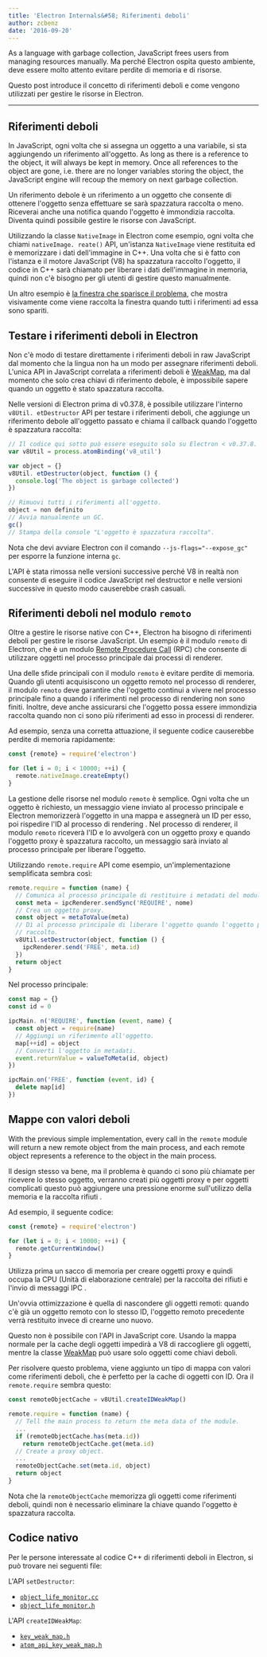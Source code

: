 ```yaml
---
title: 'Electron Internals&#58; Riferimenti deboli'
author: zcbenz
date: '2016-09-20'
---
```


As a language with garbage collection, JavaScript frees users from managing resources manually. Ma perché Electron ospita questo ambiente, deve essere molto attento evitare perdite di memoria e di risorse.

Questo post introduce il concetto di riferimenti deboli e come vengono utilizzati per gestire le risorse in Electron.

---

## Riferimenti deboli

In JavaScript, ogni volta che si assegna un oggetto a una variabile, si sta aggiungendo un riferimento all'oggetto. As long as there is a reference to the object, it will always be kept in memory. Once all references to the object are gone, i.e. there are no longer variables storing the object, the JavaScript engine will recoup the memory on next garbage collection.

Un riferimento debole è un riferimento a un oggetto che consente di ottenere l'oggetto senza effettuare se sarà spazzatura raccolta o meno. Riceverai anche una notifica quando l'oggetto è immondizia raccolta. Diventa quindi possibile gestire le risorse con JavaScript.

Utilizzando la classe `NativeImage` in Electron come esempio, ogni volta che chiami `nativeImage. reate()` API, un'istanza `NativeImage` viene restituita ed è memorizzare i dati dell'immagine in C++. Una volta che si è fatto con l'istanza e il motore JavaScript (V8) ha spazzatura raccolto l'oggetto, il codice in C++ sarà chiamato per liberare i dati dell'immagine in memoria, quindi non c'è bisogno per gli utenti di gestire questo manualmente.

Un altro esempio è [la finestra che sparisce il problema](https://electronjs.org/docs/faq/#my-apps-windowtray-disappeared-after-a-few-minutes), che mostra visivamente come viene raccolta la finestra quando tutti i riferimenti ad essa sono spariti.

## Testare i riferimenti deboli in Electron

Non c'è modo di testare direttamente i riferimenti deboli in raw JavaScript dal momento che la lingua non ha un modo per assegnare riferimenti deboli. L'unica API in JavaScript correlata a riferimenti deboli è [WeakMap](https://developer.mozilla.org/en-US/docs/Web/JavaScript/Reference/Global_Objects/WeakMap), ma dal momento che solo crea chiavi di riferimento debole, è impossibile sapere quando un oggetto è stato spazzatura raccolta.

Nelle versioni di Electron prima di v0.37.8, è possibile utilizzare l'interno `v8Util. etDestructor` API per testare i riferimenti deboli, che aggiunge un riferimento debole all'oggetto passato e chiama il callback quando l'oggetto è spazzatura raccolta:

```javascript
// Il codice qui sotto può essere eseguito solo su Electron < v0.37.8.
var v8Util = process.atomBinding('v8_util')

var object = {}
v8Util. etDestructor(object, function () {
  console.log('The object is garbage collected')
})

// Rimuovi tutti i riferimenti all'oggetto.
object = non definito
// Avvia manualmente un GC.
gc()
// Stampa della console "L'oggetto è spazzatura raccolta".
```

Nota che devi avviare Electron con il comando `--js-flags="--expose_gc"` per esporre la funzione interna `gc`.

L'API è stata rimossa nelle versioni successive perché V8 in realtà non consente di eseguire il codice JavaScript nel destructor e nelle versioni successive in questo modo causerebbe crash casuali.

## Riferimenti deboli nel modulo `remoto`

Oltre a gestire le risorse native con C++, Electron ha bisogno di riferimenti deboli per gestire le risorse JavaScript. Un esempio è il modulo `remoto` di Electron, che è un modulo [Remote Procedure Call](https://en.wikipedia.org/wiki/Remote_procedure_call) (RPC) che consente di utilizzare oggetti nel processo principale dai processi di renderer.

Una delle sfide principali con il modulo `remoto` è evitare perdite di memoria. Quando gli utenti acquisiscono un oggetto remoto nel processo di renderer, il modulo `remoto` deve garantire che l'oggetto continui a vivere nel processo principale fino a quando i riferimenti nel processo di rendering non sono finiti. Inoltre, deve anche assicurarsi che l'oggetto possa essere immondizia raccolta quando non ci sono più riferimenti ad esso in processi di renderer.

Ad esempio, senza una corretta attuazione, il seguente codice causerebbe perdite di memoria rapidamente:

```javascript
const {remote} = require('electron')

for (let i = 0; i < 10000; ++i) {
  remote.nativeImage.createEmpty()
}
```

La gestione delle risorse nel modulo `remoto` è semplice. Ogni volta che un oggetto è richiesto, un messaggio viene inviato al processo principale e Electron memorizzerà l'oggetto in una mappa e assegnerà un ID per esso, poi rispedire l'ID al processo di rendering . Nel processo di renderer, il modulo `remoto` riceverà l'ID e lo avvolgerà con un oggetto proxy e quando l'oggetto proxy è spazzatura raccolto, un messaggio sarà inviato al processo principale per liberare l'oggetto.

Utilizzando `remote.require` API come esempio, un'implementazione semplificata sembra così:

```javascript
remote.require = function (name) {
  // Comunica al processo principale di restituire i metadati del modulo.
  const meta = ipcRenderer.sendSync('REQUIRE', nome)
  // Crea un oggetto proxy.
  const object = metaToValue(meta)
  // Dì al processo principale di liberare l'oggetto quando l'oggetto proxy è spazzatura
  // raccolto.
  v8Util.setDestructor(object, function () {
    ipcRenderer.send('FREE', meta.id)
  })
  return object
}
```

Nel processo principale:

```javascript
const map = {}
const id = 0

ipcMain. n('REQUIRE', function (event, name) {
  const object = require(name)
  // Aggiungi un riferimento all'oggetto.
  map[++id] = object
  // Converti l'oggetto in metadati.
  event.returnValue = valueToMeta(id, object)
})

ipcMain.on('FREE', function (event, id) {
  delete map[id]
})
```

## Mappe con valori deboli

With the previous simple implementation, every call in the `remote` module will return a new remote object from the main process, and each remote object represents a reference to the object in the main process.

Il design stesso va bene, ma il problema è quando ci sono più chiamate per ricevere lo stesso oggetto, verranno creati più oggetti proxy e per oggetti complicati questo può aggiungere una pressione enorme sull'utilizzo della memoria e la raccolta rifiuti .

Ad esempio, il seguente codice:

```javascript
const {remote} = require('electron')

for (let i = 0; i < 10000; ++i) {
  remote.getCurrentWindow()
}
```

Utilizza prima un sacco di memoria per creare oggetti proxy e quindi occupa la CPU (Unità di elaborazione centrale) per la raccolta dei rifiuti e l'invio di messaggi IPC .

Un'ovvia ottimizzazione è quella di nascondere gli oggetti remoti: quando c'è già un oggetto remoto con lo stesso ID, l'oggetto remoto precedente verrà restituito invece di crearne uno nuovo.

Questo non è possibile con l'API in JavaScript core. Usando la mappa normale per la cache degli oggetti impedirà a V8 di raccogliere gli oggetti, mentre la classe [WeakMap](https://developer.mozilla.org/en-US/docs/Web/JavaScript/Reference/Global_Objects/WeakMap) può usare solo oggetti come chiavi deboli.

Per risolvere questo problema, viene aggiunto un tipo di mappa con valori come riferimenti deboli, che è perfetto per la cache di oggetti con ID. Ora il `remote.require` sembra questo:

```javascript
const remoteObjectCache = v8Util.createIDWeakMap()

remote.require = function (name) {
  // Tell the main process to return the meta data of the module.
  ...
  if (remoteObjectCache.has(meta.id))
    return remoteObjectCache.get(meta.id)
  // Create a proxy object.
  ...
  remoteObjectCache.set(meta.id, object)
  return object
}
```

Nota che la `remoteObjectCache` memorizza gli oggetti come riferimenti deboli, quindi non è necessario eliminare la chiave quando l'oggetto è spazzatura raccolta.

## Codice nativo

Per le persone interessate al codice C++ di riferimenti deboli in Electron, si può trovare nei seguenti file:

L'API `setDestructor`:

* [`object_life_monitor.cc`](https://github.com/electron/electron/blob/v1.3.4/atom/common/api/object_life_monitor.cc)
* [`object_life_monitor.h`](https://github.com/electron/electron/blob/v1.3.4/atom/common/api/object_life_monitor.h)

L'API `createIDWeakMap`:

* [`key_weak_map.h`](https://github.com/electron/electron/blob/v1.3.4/atom/common/key_weak_map.h)
* [`atom_api_key_weak_map.h`](https://github.com/electron/electron/blob/v1.3.4/atom/common/api/atom_api_key_weak_map.h)

